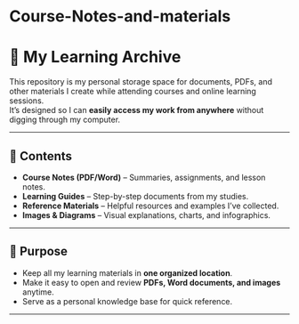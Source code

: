 # Course-Notes-and-materials

# 📂 My Learning Archive

This repository is my personal storage space for documents, PDFs, and other materials I create while attending courses and online learning sessions.  
It’s designed so I can **easily access my work from anywhere** without digging through my computer.

---

## 📁 Contents
- **Course Notes (PDF/Word)** – Summaries, assignments, and lesson notes.
- **Learning Guides** – Step-by-step documents from my studies.
- **Reference Materials** – Helpful resources and examples I’ve collected.
- **Images & Diagrams** – Visual explanations, charts, and infographics.

---

## 🎯 Purpose
- Keep all my learning materials in **one organized location**.
- Make it easy to open and review **PDFs, Word documents, and images** anytime.
- Serve as a personal knowledge base for quick reference.

---
